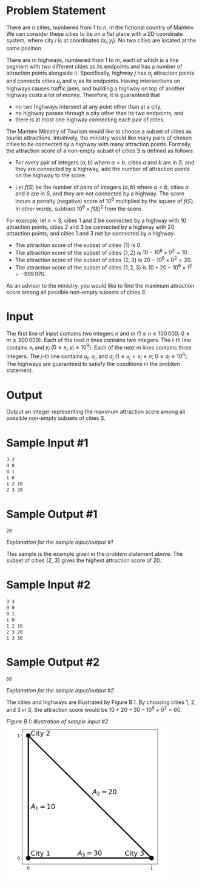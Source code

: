 # Problem Statement

There are $n$ cities, numbered from $1$ to $n$, in the fictional country of Manteiv. We can consider these cities to be on a flat plane with a 2D coordinate system, where city $i$ is at coordinates $(x_i, y_i)$. No two cities are located at the same position.

There are $m$ highways, numbered from $1$ to $m$, each of which is a line segment with two different cities as its endpoints and has a number of attraction points alongside it. Specifically, highway $j$ has $a_j$ attraction points and connects cities $u_j$ and $v_j$ as its endpoints. Having intersections on highways causes traffic jams, and building a highway on top of another highway costs a lot of money. Therefore, it is guaranteed that

- no two highways intersect at any point other than at a city,
- no highway passes through a city other than its two endpoints, and
- there is at most one highway connecting each pair of cities.

The Manteiv Ministry of Tourism would like to choose a subset of cities as tourist attractions. Intuitively, the ministry would like many pairs of chosen cities to be connected by a highway with many attraction points. Formally, the attraction score of a non-empty subset of cities $S$ is defined as follows:

- For every pair of integers $(a, b)$ where $a < b$, cities $a$ and $b$ are in $S$, and they are connected by a highway, add the number of attraction points on the highway to the score.

- Let $f(S)$ be the number of pairs of integers $(a, b)$ where $a < b$, cities $a$ and $b$ are in $S$, and they are not connected by a highway. The score incurs a penalty (negative) score of $10^6$ multiplied by the square of $f(S)$. In other words, subtract $10^6 \times f(S)^2$ from the score.

For example, let $n = 3$, cities 1 and 2 be connected by a highway with 10 attraction points, cities 2 and 3 be connected by a highway with 20 attraction points, and cities 1 and 3 not be connected by a highway.

- The attraction score of the subset of cities $\{1\}$ is 0.
- The attraction score of the subset of cities $\{1, 2\}$ is $10 - 10^6 \times 0^2 = 10$.
- The attraction score of the subset of cities $\{2, 3\}$ is $20 - 10^6 \times 0^2 = 20$.
- The attraction score of the subset of cities $\{1, 2, 3\}$ is $10 + 20 - 10^6 \times 1^2 = -999\,970$.

As an advisor to the ministry, you would like to find the maximum attraction score among all possible non-empty subsets of cities $S$.

# Input

The first line of input contains two integers $n$ and $m$ ($1 \le n \le 100\,000$; $0 \le m \le 300\,000$). Each of the next $n$ lines contains two integers. The $i$-th line contains $x_i$ and $y_i$ ($0 \le x_i, y_i \le 10^9$). Each of the next $m$ lines contains three integers. The $j$-th line contains $u_j$, $v_j$, and $a_j$ ($1 \le u_j < v_j \le n$; $0 \le a_j \le 10^6$). The highways are guaranteed to satisfy the conditions in the problem statement.

# Output

Output an integer representing the maximum attraction score among all possible non-empty subsets of cities S.

# Sample Input #1
```
3 2
0 0
0 1
1 0
1 2 10
2 3 20
```
# Sample Output #1
```
20
```
*Explanation for the sample input/output #1*

This sample is the example given in the problem statement above. The subset of cities {2, 3} gives the highest attraction score of 20.

# Sample Input #2
```
3 3
0 0
0 1
1 0
1 2 10
2 3 20
1 3 30
```
# Sample Output #2
```
60
```
*Explanation for the sample input/output #2*

The cities and highways are illustrated by Figure B.1. By choosing cities 1, 2, and 3 in $S$, the attraction score would be $10 + 20 + 30 - 10^6 \times 0^2 = 60$.

*Figure B.1: Illustration of sample input #2.*
![IMAGE](icpc-apac-2024-attraction-1.png)